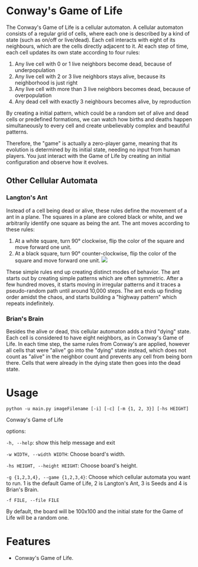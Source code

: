 # Conway's Game of Life

The Conway's Game of Life is a cellular automaton. A cellular automaton consists of a regular grid of cells, where each one is described by a kind of state (such as on/off or live/dead). Each cell interacts with eight of its neighbours, which are the cells directly adjacent to it. At each step of time, each cell updates its own state according to four rules:

1. Any live cell with 0 or 1 live neighbors become dead, because of underpopulation
2. Any live cell with 2 or 3 live neighbors stays alive, because its neighborhood is just right
3. Any live cell with more than 3 live neighbors becomes dead, because of overpopulation
4. Any dead cell with exactly 3 neighbours becomes alive, by reproduction

By creating a initial pattern, which could be a random set of alive and dead cells or predefined formations, we can watch how births and deaths happen simultaneously to every cell and create unbelievably complex and beautiful patterns.

Therefore, the "game" is actually a zero-player game, meaning that its evolution is determined by its initial state, needing no input from human players. You just interact with the Game of Life by creating an initial configuration and observe how it evolves.

## Other Cellular Automata

### Langton's Ant
Instead of a cell being dead or alive, these rules define the movement of a ant in a plane. The squares in a plane are colored black or white, and we arbitrarily identify one square as being the ant. The ant moves according to these rules:
1. At a white square, turn 90° clockwise, flip the color of the square and move forward one unit.
2. At a black square, turn 90° counter-clockwise, flip the color of the square and move forward one unit.
![](https://upload.wikimedia.org/wikipedia/commons/0/09/LangtonsAntAnimated.gif)

These simple rules end up creating distinct modes of behavior. The ant starts out by creating simple patterns which are often symmetric. After a few hundred moves, it starts moving in irregular patterns and it traces a pseudo-random path until around 10,000 steps. The ant ends up finding order amidst the chaos, and starts building a "highway pattern" which repeats indefinitely.

### Brian's Brain

Besides the alive or dead, this cellular automaton adds a third "dying" state. Each cell is considered to have eight neighbors, as in Conway's Game of Life. In each time step, the same rules from Conway's are applied, however all cells that were "alive" go into the "dying" state instead, which does not count as "alive" in the neighbor count and prevents any cell from being born there. Cells that were already in the dying state then goes into the dead state.



# Usage

```python -u main.py imageFilename [-i] [-c] [-m {1, 2, 3}] [-hs HEIGHT]```

Conway's Game of Life

options:

  `-h, --help`:                       show this help message and exit
  
  `-w WIDTH, --width WIDTH`:          Choose board's width.
  
  `-hs HEIGHT, --height HEIGHT`:      Choose board's height.
  
  `-g {1,2,3,4}, --game {1,2,3,4}`:   Choose which cellular automata you want to run. 1 is the default Game of Life, 2 is Langton's Ant, 3 is Seeds and 4 is Brian's Brain. 
    
  `-f FILE, --file FILE`

  By default, the board will be 100x100 and the initial state for the Game of Life will be a random one.

# Features

- Conway's Game of Life. 

